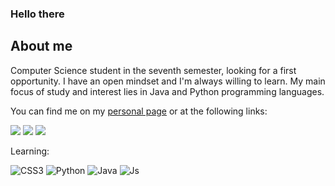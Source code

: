 ### Hello there

			
   <section id="About me">
			<h2>About me</h2>
			<p>Computer Science student in the seventh semester, looking for a first opportunity. I have an open mindset and I'm always willing to learn. My main focus of study and interest lies in Java and Python programming languages.</p>
		</section>


 You can find me on my [personal page](https://github.com/thales-als) or at the following links:


 <div align="left">
    <a href="https://www.instagram.com/gcost4/"><img src="https://img.shields.io/badge/Instagram-E4405F?style=for-the-badge&logo=instagram&logoColor=white" /></a>
    <a href="https://twitter.com/gucosta24"><img src="https://img.shields.io/badge/Twitter-1DA1F2?style=for-the-badge&logo=twitter&logoColor=white" /></a>
    <a href="https://www.linkedin.com/in/guucoostaa/"><img src="https://img.shields.io/badge/LinkedIn-0077B5?style=for-the-badge&logo=linkedin&logoColor=white" /></a>    
</div>



Learning:
<p
<img alt="HTML5" src="https://img.shields.io/badge/html5-%23E34F26.svg?&style=for-the-badge&logo=html5&logoColor=white"/>
<img alt="CSS3" src="https://img.shields.io/badge/css3-%231572B6.svg?&style=for-the-badge&logo=css3&logoColor=white"/>
<img alt="Python" src="https://img.shields.io/badge/python-%2314354C.svg?&style=for-the-badge&logo=python&logoColor=white"/>
<img alt="Java" src="https://img.shields.io/badge/Java-ED8B00?style=for-the-badge&logo=java&logoColor=white"/>
<img alt="Js" src="https://img.shields.io/badge/JavaScript-F7DF1E?style=for-the-badge&logo=javascript&logoColor=black"/>


          
           
          
